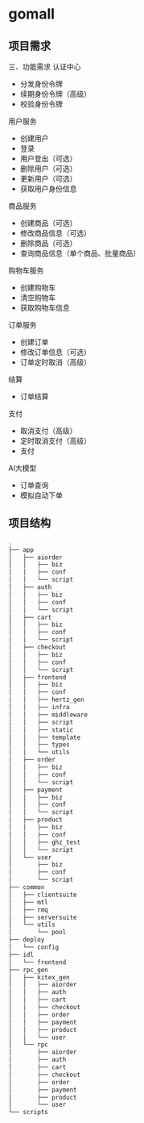 # gomall

## 项目需求
三、功能需求
认证中心
- 分发身份令牌
- 续期身份令牌（高级）
- 校验身份令牌

用户服务
- 创建用户
- 登录
- 用户登出（可选）
- 删除用户（可选）
- 更新用户（可选）
- 获取用户身份信息

商品服务
- 创建商品（可选）
- 修改商品信息（可选）
- 删除商品（可选）
- 查询商品信息（单个商品、批量商品）

购物车服务
- 创建购物车
- 清空购物车
- 获取购物车信息

订单服务
- 创建订单
- 修改订单信息（可选）
- 订单定时取消（高级）

结算
- 订单结算

支付
- 取消支付（高级）
- 定时取消支付（高级）
- 支付

AI大模型
- 订单查询
- 模拟自动下单

## 项目结构
```bash
.
├── app
│   ├── aiorder
│   │   ├── biz
│   │   ├── conf
│   │   └── script
│   ├── auth
│   │   ├── biz
│   │   ├── conf
│   │   └── script
│   ├── cart
│   │   ├── biz
│   │   ├── conf
│   │   └── script
│   ├── checkout
│   │   ├── biz
│   │   ├── conf
│   │   └── script
│   ├── frontend
│   │   ├── biz
│   │   ├── conf
│   │   ├── hertz_gen
│   │   ├── infra
│   │   ├── middleware
│   │   ├── script
│   │   ├── static
│   │   ├── template
│   │   ├── types
│   │   └── utils
│   ├── order
│   │   ├── biz
│   │   ├── conf
│   │   └── script
│   ├── payment
│   │   ├── biz
│   │   ├── conf
│   │   └── script
│   ├── product
│   │   ├── biz
│   │   ├── conf
│   │   ├── ghz_test
│   │   └── script
│   └── user
│       ├── biz
│       ├── conf
│       └── script
├── common
│   ├── clientsuite
│   ├── mtl
│   ├── rmq
│   ├── serversuite
│   └── utils
│       └── pool
├── deploy
│   └── config
├── idl
│   └── frontend
├── rpc_gen
│   ├── kitex_gen
│   │   ├── aiorder
│   │   ├── auth
│   │   ├── cart
│   │   ├── checkout
│   │   ├── order
│   │   ├── payment
│   │   ├── product
│   │   └── user
│   └── rpc
│       ├── aiorder
│       ├── auth
│       ├── cart
│       ├── checkout
│       ├── order
│       ├── payment
│       ├── product
│       └── user
└── scripts
```